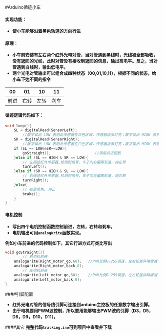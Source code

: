#Arduino循迹小车

#### 实现功能：
- **使小车能够沿着黑色轨道的方向行进**

#### 原理：
- **小车前安装有左右两个红外光电对管，当对管遇到黑线时，光线被全部吸收，没有返回的光线，此时对管没有接收到返回的信息，输出高电平。反之，当对管遇到白线时，输出低电平。**
- **两个光电对管输出可以组合成四种状态（00,01,10,11），根据不同的状态，给小车下达不同的指令**

| 00 | 01 | 10 | 11 |
|----|----|----|----|
|前进|右转|左转|刹车|

#### 循迹逻辑代码如下：

```cpp
void loop(){ 
	SL = digitalRead(SensorLeft);
    	//数字读出 LOW 表明此传感器在白色区域，传感器指示灯亮；数字读出 HIGH 表明此传感器在黑色区域，传感器指示灭
	SR = digitalRead(SensorRight);
    	//数字读出 LOW 表明此传感器在白色区域，传感器指示灯亮；数字读出 HIGH 表明此传感器在黑色区域，传感器指示灭  
	if (SL == LOW&&SR==LOW){
		goStraight();                    //调用前进函数
	}else if (SL == HIGH & SR == LOW){
    	// 左循迹红外传感器,检测到信号，车子向右偏离轨道，向左转 
		turnLeft();
	}else if (SR == HIGH & SL == LOW){
    	// 右循迹红外传感器,检测到信号，车子向左偏离轨道，向右转  
		turnRight();
	}else{
    	// 都是黑色, 停止
		brake();
	}
}
```

#### 电机控制

- **写出四个电机控制函数控制前进，左转，右转和刹车。**
- **电机输出可用`analogWrite`函数实现。**

**例如小车前进的代码控制如下，其它行进方式可类比写出**

```cpp
void goStraight(){
  		// 右电机前进 
    analogWrite(Right_motor_go,60);   //PWM比例0~255调速，左右轮差异略增减
	analogWrite(Right_motor_back,0);
  		// 左电机前进
	analogWrite(Left_motor_go,60);    //PWM比例0~255调速，左右轮差异略增减
	analogWrite(Left_motor_back,0);
}
```

####引脚配置
- **红外光电对管的信号线引脚可连接到arduino主控板的任意数字输出引脚。**
- **由于电机要用PWM波控制，所以要用能够输出PWM波的引脚（D3，D5，D6，D9，D10，D11）。**

####其它
**完整代码`tracking.ino`可到项目中查看并下载**



